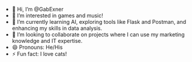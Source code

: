 - 👋 Hi, I’m @GabExner  
- 👀 I’m interested in games and music!  
- 🌱 I’m currently learning AI, exploring tools like Flask and Postman, and enhancing my skills in data analysis.  
- 💞️ I’m looking to collaborate on projects where I can use my marketing knowledge and IT expertise.  
- 😄 Pronouns: He/His  
- ⚡ Fun fact: I love cats!  
